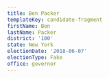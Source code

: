 ```yaml
---
title: Ben Packer
templateKey: candidate-fragment
firstName: Ben
lastName: Packer
district: '100'
state: New York
electionDate: '2018-06-07'
electionType: Fake
office: governor
---
```

